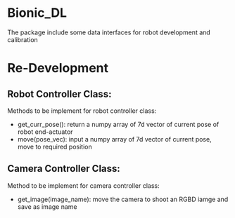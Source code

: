 # Bionic_DL
The package include some data interfaces for robot development and calibration 

# Re-Development
## Robot Controller Class:
Methods to be implement for robot controller class:
* get_curr_pose(): return a numpy array of 7d vector of current pose of robot end-actuator 
* move(pose_vec): input a numpy array of 7d vector of current pose, move to required position  

## Camera Controller Class:
Method to be implement for camera controller class:
* get_image(image_name): move the camera to shoot an RGBD iamge and save as image name 


